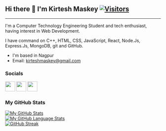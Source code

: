 ## Hi there 👋  I'm Kirtesh Maskey [![Visitors](https://komarev.com/ghpvc/?username=kirteshmaskey&label=Visitors&color=brightgreen&style=plastic)](https://github.com/kirteshmaskey)
-----------------------------------

I'm a Computer Technology Engineering Student and tech enthusiast, having interest in Web Development.

I have command on C++, HTML, CSS, JavaScript, React, Node.Js, Express.Js, MongoDB, git and GitHub.

* I'm based in Nagpur
* Email: kirteshmaskey@gmail.com


### Socials
<p align="left">
  <a href="https://github.com/kirteshmaskey" target="_blank" rel="noreferrer"><img src="https://github.githubassets.com/images/modules/logos_page/GitHub-Mark.png" width="32" height="32" /></a> 
  <a href="https://www.linkedin.com/in/kirteshmaskey/" target="_blank" rel="noreferrer"><img src="https://raw.githubusercontent.com/danielcranney/readme-generator/main/public/icons/socials/linkedin.svg" width="32" height="32" /></a>
  <a href="https://www.instagram.com/kirtesh_maskey/" target="_blank" rel="noreferrer"><img src="https://raw.githubusercontent.com/danielcranney/readme-generator/main/public/icons/socials/instagram.svg" width="32" height="32" /></a>
</p>


### My GitHub Stats
[![My GitHub Stats](https://github-readme-stats.vercel.app/api/?username=kirteshmaskey&count_private=true&theme=tokyonight&showicons=true)]()
<br/>
[![My GitHub Language Stats](https://github-readme-stats.vercel.app/api/top-langs/?username=kirteshmaskey&langs_count=5&theme=tokyonight)]()
<br/>
[![GitHub Streak](https://streak-stats.demolab.com?user=kirteshmaskey)](https://git.io/streak-stats)
